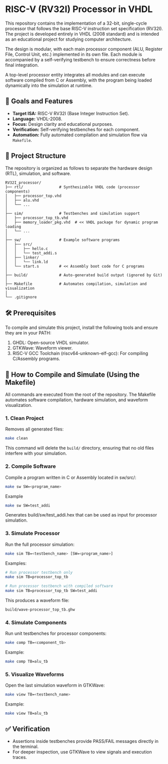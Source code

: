 # RISC-V (RV32I) Processor in VHDL

This repository contains the implementation of a 32-bit, single-cycle processor that follows the base RISC-V instruction set specification (RV32I). The project is developed entirely in VHDL (2008 standard) and is intended as an educational project for studying computer architecture.

The design is modular, with each main processor component (ALU, Register File, Control Unit, etc.) implemented in its own file. Each module is accompanied by a self-verifying testbench to ensure correctness before final integration.

A top-level processor entity integrates all modules and can execute software compiled from C or Assembly, with the program being loaded dynamically into the simulation at runtime.

## 🎯 Goals and Features

* **Target ISA:** RISC-V RV32I (Base Integer Instruction Set).
* **Language:** VHDL-2008.
* **Focus:** Design clarity and educational purposes.
* **Verification:** Self-verifying testbenches for each component.
* **Automation:** Fully automated compilation and simulation flow via `Makefile`.

## 📂 Project Structure

The repository is organized as follows to separate the hardware design (RTL), simulation, and software.

```text
RV32I_processor/
├── rtl/                # Synthesizable VHDL code (processor components)
│   ├── processor_top.vhd
│   ├── alu.vhd
│   └── ...
│
├── sim/                # Testbenches and simulation support
│   ├── processor_top_tb.vhd
│   ├── memory_loader_pkg.vhd  # << VHDL package for dynamic program loading
│   └── ...
│
├── sw/                 # Example software programs
│   ├── src/
│   │   ├── hello.c
│   │   └── test_addi.s
│   ├── linker/
│   │   └── link.ld
│   └── start.s         # << Assembly boot code for C programs
│
├── build/              # Auto-generated build output (ignored by Git)
│
├── Makefile            # Automates compilation, simulation and visualization
│
└── .gitignore
```

## 🛠️ Prerequisites
To compile and simulate this project, install the following tools and ensure they are in your PATH:

1. GHDL: Open-source VHDL simulator.
2. GTKWave: Waveform viewer.
3. RISC-V GCC Toolchain (riscv64-unknown-elf-gcc): For compiling C/Assembly programs.

## 🚀 How to Compile and Simulate (Using the Makefile)

All commands are executed from the root of the repository. The Makefile automates software compilation, hardware simulation, and waveform visualization.

### 1. Clean Project
Removes all generated files:
```bash
make clean
```
This command will delete the `build/` directory, ensuring that no old files interfere with your simulation.

### 2. Compile Software

Compile a program written in C or Assembly located in sw/src/:
```bash
make sw SW=<program_name>
```
Example
```bash
make sw SW=test_addi
```

Generates build/sw/test_addi.hex that can be used as input for processor simulation.

### 3. Simulate Processor

Run the full processor simulation:

```bash
make sim TB=<testbench_name> [SW=<program_name>]
```

Examples:
```bash
# Run processor testbench only
make sim TB=processor_top_tb

# Run processor testbench with compiled software
make sim TB=processor_top_tb SW=test_addi
```

This produces a waveform file:
```bash
build/wave-processor_top_tb.ghw
```

### 4. Simulate Components

Run unit testbenches for processor components:
```bash
make comp TB=<component_tb>
```
Example:
```bash
make comp TB=alu_tb
```

### 5. Visualize Waveforms

Open the last simulation waveform in GTKWave:
```bash
make view TB=<testbench_name>
```
Example:
```bash
make view TB=alu_tb
```

## ✅ Verification
- Assertions inside testbenches provide PASS/FAIL messages directly in the terminal.
- For deeper inspection, use GTKWave to view signals and execution traces.

